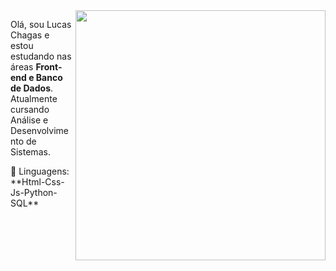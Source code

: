 <img src="https://raw.githubusercontent.com/MicaelliMedeiros/micaellimedeiros/master/image/computer-illustration.png" min-width="400px" max-width="400px" width="400px" align="right">

<p align="left"> 
  Olá, sou Lucas Chagas e estou estudando nas áreas <strong>Front-end e Banco de Dados</strong>.<br>
  Atualmente cursando Análise e Desenvolvimento de Sistemas.
</p>

<p align="left">
  🦄 Linguagens: **Html-Css-Js-Python-SQL**
</p>
